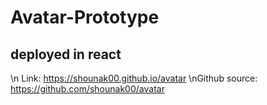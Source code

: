 # Avatar-Prototype
 
## deployed in react
\n Link: https://shounak00.github.io/avatar
\nGithub source: https://github.com/shounak00/avatar
